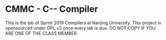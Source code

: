 # CMMC - C-- Compiler

This is the lab of Sprint 2019 Compilers at Nanjing University. This project is opensourced under GPL v3 once every lab is due. DO NOT COPY IF YOU ARE ONE OF THE CLASS MEMBER.